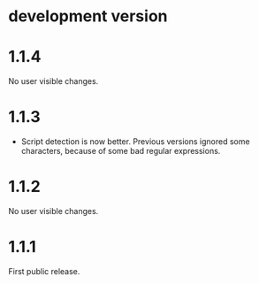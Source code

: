 
# development version

# 1.1.4

No user visible changes.

# 1.1.3

* Script detection is now better. Previous versions ignored some characters,
  because of some bad regular expressions.

# 1.1.2

No user visible changes.

# 1.1.1

First public release.
